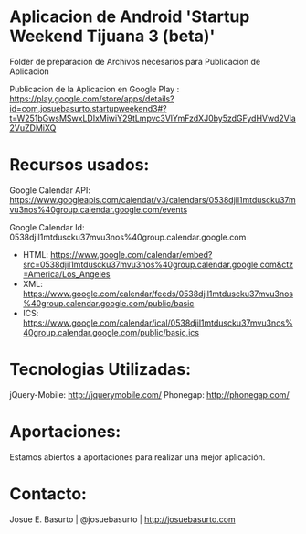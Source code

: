 Aplicacion de Android 'Startup Weekend Tijuana 3 (beta)'
==============================

Folder de preparacion de Archivos necesarios para Publicacion de Aplicacion

Publicacion de la Aplicacion en Google Play : https://play.google.com/store/apps/details?id=com.josuebasurto.startupweekend3#?t=W251bGwsMSwxLDIxMiwiY29tLmpvc3VlYmFzdXJ0by5zdGFydHVwd2Vla2VuZDMiXQ

Recursos usados:
==============================

Google Calendar API: https://www.googleapis.com/calendar/v3/calendars/0538djil1mtduscku37mvu3nos%40group.calendar.google.com/events

Google Calendar Id: 0538djil1mtduscku37mvu3nos%40group.calendar.google.com

* HTML: https://www.google.com/calendar/embed?src=0538djil1mtduscku37mvu3nos%40group.calendar.google.com&ctz=America/Los_Angeles
* XML: https://www.google.com/calendar/feeds/0538djil1mtduscku37mvu3nos%40group.calendar.google.com/public/basic
* ICS: https://www.google.com/calendar/ical/0538djil1mtduscku37mvu3nos%40group.calendar.google.com/public/basic.ics

Tecnologias Utilizadas:
==============================
jQuery-Mobile: http://jquerymobile.com/
Phonegap: http://phonegap.com/

Aportaciones:
==============================
Estamos abiertos a aportaciones para realizar una mejor aplicación.

Contacto:
==============================
Josue E. Basurto | @josuebasurto | http://josuebasurto.com
